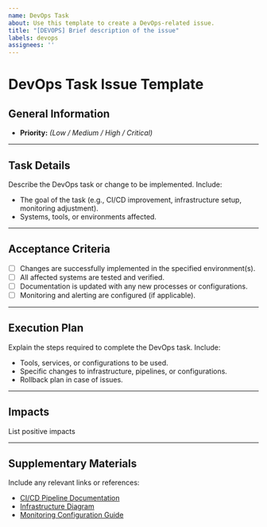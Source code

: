 ```yaml
---
name: DevOps Task
about: Use this template to create a DevOps-related issue.
title: "[DEVOPS] Brief description of the issue"
labels: devops
assignees: ''
---
```


# DevOps Task Issue Template

## General Information
- **Priority:** *(Low / Medium / High / Critical)*

---

## Task Details
Describe the DevOps task or change to be implemented. Include:
- The goal of the task (e.g., CI/CD improvement, infrastructure setup, monitoring adjustment).
- Systems, tools, or environments affected.

---

## Acceptance Criteria
- [ ] Changes are successfully implemented in the specified environment(s).
- [ ] All affected systems are tested and verified.
- [ ] Documentation is updated with any new processes or configurations.
- [ ] Monitoring and alerting are configured (if applicable).

---

## Execution Plan
Explain the steps required to complete the DevOps task. Include:
- Tools, services, or configurations to be used.
- Specific changes to infrastructure, pipelines, or configurations.
- Rollback plan in case of issues.

---

## Impacts
List positive impacts

---

## Supplementary Materials
Include any relevant links or references:
- [CI/CD Pipeline Documentation](#)
- [Infrastructure Diagram](#)
- [Monitoring Configuration Guide](#)
